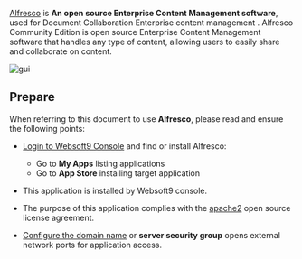 [Alfresco](https://www.alfresco.com/) is **An open source Enterprise Content Management software**, used for Document Collaboration Enterprise content management . Alfresco Community Edition is open source Enterprise Content Management software that handles any type of content, allowing users to easily share and collaborate on content.


![gui](https://libs.websoft9.com/Websoft9/DocsPicture/en/alfresco/alfresco-arcgui-websoft9.png)


## Prepare

When referring to this document to use **Alfresco**, please read and ensure the following points:

- [Login to Websoft9 Console](./login-console) and find or install Alfresco:
  - Go to **My Apps** listing applications 
  - Go to **App Store** installing target application

- This application is installed by Websoft9 console.


- The purpose of this application complies with the [apache2](https://opensource.org/licenses/Apache-2.0) open source license agreement.


- [Configure the domain name](./domain-set) or **server security group** opens external network ports for application access.